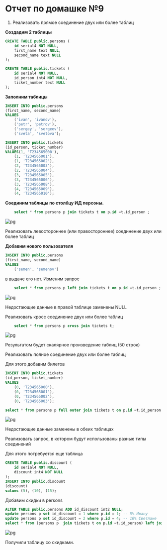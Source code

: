 # Отчет по домашке №9

1. Реализовать прямое соединение двух или более таблиц

**Создадим 2 таблицы**

```SQL
CREATE TABLE public.persons (
	id serial4 NOT NULL,
	first_name text NULL,
	second_name text NULL
);

CREATE TABLE public.tickets (
	id serial4 NOT NULL,
	id_person int4 NOT NULL,
	ticket_number text NULL
);
```
**Заполним таблицы**

```SQL
INSERT INTO public.persons
(first_name, second_name)
VALUES
    ('ivan', 'ivanov'),
    ('petr', 'petrov'),
    ('sergey', 'sergeev'),
    ('sveta', 'svetova');

INSERT INTO public.tickets
(id_person, ticket_number)
VALUES(1, 'T234565000'),
    (1, 'T234565001'),
    (1, 'T234565002'),
    (2, 'T234565003'),
    (2, 'T234565004'),
    (3, 'T234565005'),
    (3, 'T234565006'),
    (3, 'T234565008'),
    (4, 'T234565009'),
    (4, 'T234565010');
```

**Соединим таблицы по столбцу ИД персоны.**

```SQL
    select * from persons p join tickets t on p.id =t.id_person ;
```
![pg](/img/9/1.jpg)

Реализовать левостороннее (или правостороннее) соединение двух или более таблиц

**Добавим нового пользователя**

```SQL
INSERT INTO public.persons
(first_name, second_name)
VALUES
    ('semen', 'semenov')
```
в выдаче его нет.
Изменим запрос
```SQL
    select * from persons p left join tickets t on p.id =t.id_person ;
```
![pg](/img/9/2.jpg)

 Недостающие данные в правой таблице заменены NULL

Реализовать кросс соединение двух или более таблиц
```SQL
    select * from persons p cross join tickets t;
```
![pg](/img/9/3.jpg)

 Результатом будет скалярное произведение таблиц (50 строк)
 
Реализовать полное соединение двух или более таблиц

Для этого добавим билетов

```SQL
INSERT INTO public.tickets
(id_person, ticket_number)
VALUES
    (0, 'T234565000'),
    (0, 'T234565001'),
    (0, 'T234565002'),
    (0, 'T234565003');
```

```SQL
select * from persons p full outer join tickets t on p.id =t.id_person ;
```

![pg](/img/9/4.jpg)

 Недостающие данные заменены в обеих таблицах

Реализовать запрос, в котором будут использованы разные типы соединений

Для этого потребуется еще таблица

```SQL
CREATE TABLE public.discount (
	id serial4 NOT NULL,
	discount int4 NOT NULL
);
INSERT INTO public.discount
(discount)
values (5), (10), (15);
```
Добавим скидки в persons

```SQL
ALTER TABLE public.persons ADD id_discount int2 NULL;
update persons p set id_discount = 1 where p.id = 1; -- 5% Ивану
update persons p set id_discount = 2 where p.id = 4; -- 10% Светлане
select * from (persons p  join tickets t on p.id =t.id_person) left join discount d on p.id_discount = d.id  ;
```
![pg](/img/9/5.jpg)

 Получили таблицу со скидками.

